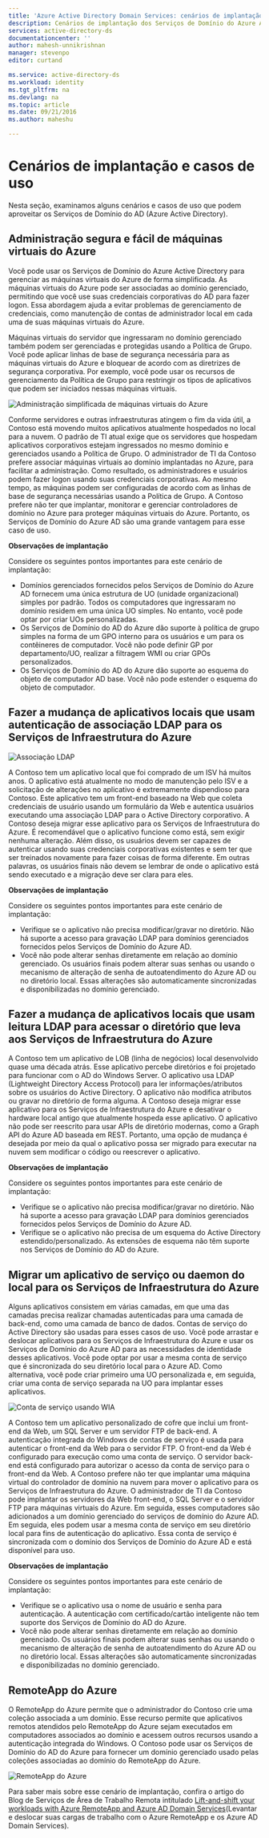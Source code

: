 ```yaml
---
title: 'Azure Active Directory Domain Services: cenários de implantação | Microsoft Docs'
description: Cenários de implantação dos Serviços de Domínio do Azure AD
services: active-directory-ds
documentationcenter: ''
author: mahesh-unnikrishnan
manager: stevenpo
editor: curtand

ms.service: active-directory-ds
ms.workload: identity
ms.tgt_pltfrm: na
ms.devlang: na
ms.topic: article
ms.date: 09/21/2016
ms.author: maheshu

---
```

# <a name="deployment-scenarios-and-use-cases"></a>Cenários de implantação e casos de uso
Nesta seção, examinamos alguns cenários e casos de uso que podem aproveitar os Serviços de Domínio do AD (Azure Active Directory).

## <a name="secure,-easy-administration-of-azure-virtual-machines"></a>Administração segura e fácil de máquinas virtuais do Azure
Você pode usar os Serviços de Domínio do Azure Active Directory para gerenciar as máquinas virtuais do Azure de forma simplificada. As máquinas virtuais do Azure pode ser associadas ao domínio gerenciado, permitindo que você use suas credenciais corporativas do AD para fazer logon. Essa abordagem ajuda a evitar problemas de gerenciamento de credenciais, como manutenção de contas de administrador local em cada uma de suas máquinas virtuais do Azure.

Máquinas virtuais do servidor que ingressaram no domínio gerenciado também podem ser gerenciadas e protegidas usando a Política de Grupo. Você pode aplicar linhas de base de segurança necessária para as máquinas virtuais do Azure e bloquear de acordo com as diretrizes de segurança corporativa. Por exemplo, você pode usar os recursos de gerenciamento da Política de Grupo para restringir os tipos de aplicativos que podem ser iniciados nessas máquinas virtuais.

![Administração simplificada de máquinas virtuais do Azure](./media/active-directory-domain-services-scenarios/streamlined-vm-administration.png)

Conforme servidores e outras infraestruturas atingem o fim da vida útil, a Contoso está movendo muitos aplicativos atualmente hospedados no local para a nuvem. O padrão de TI atual exige que os servidores que hospedam aplicativos corporativos estejam ingressados no mesmo domínio e gerenciados usando a Política de Grupo. O administrador de TI da Contoso prefere associar máquinas virtuais ao domínio implantadas no Azure, para facilitar a administração. Como resultado, os administradores e usuários podem fazer logon usando suas credenciais corporativas. Ao mesmo tempo, as máquinas podem ser configuradas de acordo com as linhas de base de segurança necessárias usando a Política de Grupo. A Contoso prefere não ter que implantar, monitorar e gerenciar controladores de domínio no Azure para proteger máquinas virtuais do Azure. Portanto, os Serviços de Domínio do Azure AD são uma grande vantagem para esse caso de uso.

**Observações de implantação**

Considere os seguintes pontos importantes para este cenário de implantação:

* Domínios gerenciados fornecidos pelos Serviços de Domínio do Azure AD fornecem uma única estrutura de UO (unidade organizacional) simples por padrão. Todos os computadores que ingressaram no domínio residem em uma única UO simples. No entanto, você pode optar por criar UOs personalizadas.
* Os Serviços de Domínio do AD do Azure dão suporte à política de grupo simples na forma de um GPO interno para os usuários e um para os contêineres de computador. Você não pode definir GP por departamento/UO, realizar a filtragem WMI ou criar GPOs personalizados.
* Os Serviços de Domínio do AD do Azure dão suporte ao esquema do objeto de computador AD base. Você não pode estender o esquema do objeto de computador.

## <a name="lift-and-shift-an-on-premises-application-that-uses-ldap-bind-authentication-to-azure-infrastructure-services"></a>Fazer a mudança de aplicativos locais que usam autenticação de associação LDAP para os Serviços de Infraestrutura do Azure
![Associação LDAP](./media/active-directory-domain-services-scenarios/ldap-bind.png)

A Contoso tem um aplicativo local que foi comprado de um ISV há muitos anos. O aplicativo está atualmente no modo de manutenção pelo ISV e a solicitação de alterações no aplicativo é extremamente dispendioso para Contoso. Este aplicativo tem um front-end baseado na Web que coleta credenciais de usuário usando um formulário da Web e autentica usuários executando uma associação LDAP para o Active Directory corporativo. A Contoso deseja migrar esse aplicativo para os Serviços de Infraestrutura do Azure. É recomendável que o aplicativo funcione como está, sem exigir nenhuma alteração. Além disso, os usuários devem ser capazes de autenticar usando suas credenciais corporativas existentes e sem ter que ser treinados novamente para fazer coisas de forma diferente. Em outras palavras, os usuários finais não devem se lembrar de onde o aplicativo está sendo executado e a migração deve ser clara para eles.

**Observações de implantação**

Considere os seguintes pontos importantes para este cenário de implantação:

* Verifique se o aplicativo não precisa modificar/gravar no diretório. Não há suporte a acesso para gravação LDAP para domínios gerenciados fornecidos pelos Serviços de Domínio do Azure AD.
* Você não pode alterar senhas diretamente em relação ao domínio gerenciado. Os usuários finais podem alterar suas senhas ou usando o mecanismo de alteração de senha de autoatendimento do Azure AD ou no diretório local. Essas alterações são automaticamente sincronizadas e disponibilizadas no domínio gerenciado.

## <a name="lift-and-shift-an-on-premises-application-that-uses-ldap-read-to-access-the-directory-to-azure-infrastructure-services"></a>Fazer a mudança de aplicativos locais que usam leitura LDAP para acessar o diretório que leva aos Serviços de Infraestrutura do Azure
A Contoso tem um aplicativo de LOB (linha de negócios) local desenvolvido quase uma década atrás. Esse aplicativo percebe diretórios e foi projetado para funcionar com o AD do Windows Server. O aplicativo usa LDAP (Lightweight Directory Access Protocol) para ler informações/atributos sobre os usuários do Active Directory. O aplicativo não modifica atributos ou gravar no diretório de forma alguma. A Contoso deseja migrar esse aplicativo para os Serviços de Infraestrutura do Azure e desativar o hardware local antigo que atualmente hospeda esse aplicativo. O aplicativo não pode ser reescrito para usar APIs de diretório modernas, como a Graph API do Azure AD baseada em REST. Portanto, uma opção de mudança é desejada por meio da qual o aplicativo possa ser migrado para executar na nuvem sem modificar o código ou reescrever o aplicativo.

**Observações de implantação**

Considere os seguintes pontos importantes para este cenário de implantação:

* Verifique se o aplicativo não precisa modificar/gravar no diretório. Não há suporte a acesso para gravação LDAP para domínios gerenciados fornecidos pelos Serviços de Domínio do Azure AD.
* Verifique se o aplicativo não precisa de um esquema do Active Directory estendido/personalizado. As extensões de esquema não têm suporte nos Serviços de Domínio do AD do Azure.

## <a name="migrate-an-on-premises-service-or-daemon-application-to-azure-infrastructure-services"></a>Migrar um aplicativo de serviço ou daemon do local para os Serviços de Infraestrutura do Azure
Alguns aplicativos consistem em várias camadas, em que uma das camadas precisa realizar chamadas autenticadas para uma camada de back-end, como uma camada de banco de dados. Contas de serviço do Active Directory são usadas para esses casos de uso. Você pode arrastar e deslocar aplicativos para os Serviços de Infraestrutura do Azure e usar os Serviços de Domínio do Azure AD para as necessidades de identidade desses aplicativos. Você pode optar por usar a mesma conta de serviço que é sincronizada do seu diretório local para o Azure AD. Como alternativa, você pode criar primeiro uma UO personalizada e, em seguida, criar uma conta de serviço separada na UO para implantar esses aplicativos.

![Conta de serviço usando WIA](./media/active-directory-domain-services-scenarios/wia-service-account.png)

A Contoso tem um aplicativo personalizado de cofre que inclui um front-end da Web, um SQL Server e um servidor FTP de back-end. A autenticação integrada do Windows de contas de serviço é usada para autenticar o front-end da Web para o servidor FTP. O front-end da Web é configurado para execução como uma conta de serviço. O servidor back-end está configurado para autorizar o acesso da conta de serviço para o front-end da Web. A Contoso prefere não ter que implantar uma máquina virtual do controlador de domínio na nuvem para mover o aplicativo para os Serviços de Infraestrutura do Azure. O administrador de TI da Contoso pode implantar os servidores da Web front-end, o SQL Server e o servidor FTP para máquinas virtuais do Azure. Em seguida, esses computadores são adicionados a um domínio gerenciado do serviços de domínio do Azure AD. Em seguida, eles podem usar a mesma conta de serviço em seu diretório local para fins de autenticação do aplicativo. Essa conta de serviço é sincronizada com o domínio dos Serviços de Domínio do Azure AD e está disponível para uso.

**Observações de implantação**

Considere os seguintes pontos importantes para este cenário de implantação:

* Verifique se o aplicativo usa o nome de usuário e senha para autenticação. A autenticação com certificado/cartão inteligente não tem suporte dos Serviços de Domínio do AD do Azure.
* Você não pode alterar senhas diretamente em relação ao domínio gerenciado. Os usuários finais podem alterar suas senhas ou usando o mecanismo de alteração de senha de autoatendimento do Azure AD ou no diretório local. Essas alterações são automaticamente sincronizadas e disponibilizadas no domínio gerenciado.

## <a name="azure-remoteapp"></a>RemoteApp do Azure
O RemoteApp do Azure permite que o administrador do Contoso crie uma coleção associada a um domínio. Esse recurso permite que aplicativos remotos atendidos pelo RemoteApp do Azure sejam executados em computadores associados ao domínio e acessem outros recursos usando a autenticação integrada do Windows. O Contoso pode usar os Serviços de Domínio do AD do Azure para fornecer um domínio gerenciado usado pelas coleções associadas ao domínio do RemoteApp do Azure.

![RemoteApp do Azure](./media/active-directory-domain-services-scenarios/azure-remoteapp.png)

Para saber mais sobre esse cenário de implantação, confira o artigo do Blog de Serviços de Área de Trabalho Remota intitulado [Lift-and-shift your workloads with Azure RemoteApp and Azure AD Domain Services](http://blogs.msdn.com/b/rds/archive/2016/01/19/lift-and-shift-your-workloads-with-azure-remoteapp-and-azure-ad-domain-services.aspx)(Levantar e deslocar suas cargas de trabalho com o Azure RemoteApp e os Azure AD Domain Services).

<!--HONumber=Oct16_HO2-->


